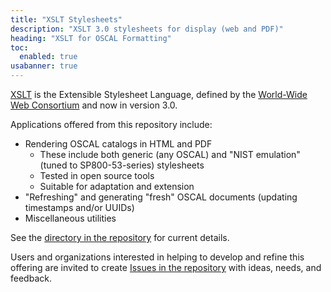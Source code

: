```yaml
---
title: "XSLT Stylesheets"
description: "XSLT 3.0 stylesheets for display (web and PDF)"
heading: "XSLT for OSCAL Formatting"
toc:
  enabled: true
usabanner: true
---
```


[XSLT](https://www.w3.org/TR/xslt-30/) is the Extensible Stylesheet Language, defined by the [World-Wide Web Consortium](https://www.w3.org/) and now in version 3.0.

Applications offered from this repository include:

- Rendering OSCAL catalogs in HTML and PDF
  - These include both generic (any OSCAL) and "NIST emulation" (tuned to SP800-53-series) stylesheets
  - Tested in open source tools 
  - Suitable for adaptation and extension
- "Refreshing" and generating "fresh" OSCAL documents (updating timestamps and/or UUIDs)
- Miscellaneous utilities

See the [directory in the repository](https://github.com/usnistgov/oscal-tools/tree/master/xslt) for current details.

Users and organizations interested in helping to develop and refine this offering are invited to create [Issues in the repository](https://github.com/usnistgov/oscal-tools/issues) with ideas, needs, and feedback.
